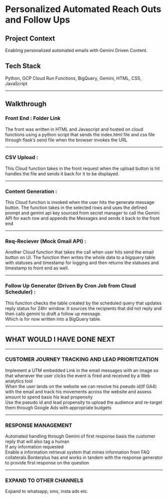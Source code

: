 # Personalized Automated Reach Outs and Follow Ups

## Project Context

Enabling personalized automated emails with Gemini Driven Content.

## Tech Stack

Python, GCP Cloud Run Functions, BigQuery, Gemini, HTML, CSS, JavaScript  

---

## Walkthrough

### Front End : Folder Link

The front was written in HTML and Javascript and hosted on cloud functions using a python script that sends the index.html file and css file through flask’s send file when the browser invokes the URL

---

### CSV Upload :

This Cloud  function takes in the front request when the upload button is hit handles the file and sends it back for it to be displayed.

---

### Content Generation : 

This Cloud function is invoked when the user hits the generate message button. The function takes in the selected rows and uses the defined prompt and gemini api key sourced from secret manager to call the Gemini API for each row and appends the Messages and sends it back to the front end

---

### Req-Reciever (Mock Gmail API) : 

Another Cloud function that takes the call when user hits send the email button on UI. The function then writes the whole data to a bigquery table with statuses and timestamp for logging and then returns the statuses and timestamp to front end as well.

---

### Follow Up Generator (Driven By Cron Job from Cloud Scheduler) :

This function checks the table created by the scheduled query that updates reply status for 24hr window. It sources the recipients that did not reply and then calls gemini to draft a follow up message.  
Which is for now written into a BigQuery table.

---

## WHAT WOULD I HAVE DONE NEXT
---
### CUSTOMER JOURNEY TRACKING AND LEAD PRIORITIZATION

Implement a UTM embedded Link in the email messages with an image so that whenever the user clicks the event is fired and received by a Web analytics tool  
When the user lands on the website we can resolve his pseudo id(If GA4) with the email and track his movements across the website and assess amount to spend basis his lead propensity  
Use the pseudo id and lead propensity to upload the audience and re-target them through Google Ads with appropriate budgets

---

### RESPONSE MANAGEMENT

Automated handling through Gemini of first response basis the customer reply that will also tag a human  
If any information requested  
Enable a information retrieval system that mines information from FAQ collaterals Borderplus has and works in tandem with the response generator to provide first response on the question  

---

### EXPAND TO OTHER CHANNELS

Expand to whatsapp, sms, insta ads etc.
